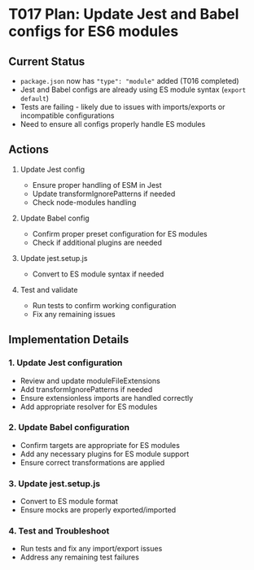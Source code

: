 # T017 Plan: Update Jest and Babel configs for ES6 modules

## Current Status
- `package.json` now has `"type": "module"` added (T016 completed)
- Jest and Babel configs are already using ES module syntax (`export default`)
- Tests are failing - likely due to issues with imports/exports or incompatible configurations
- Need to ensure all configs properly handle ES modules

## Actions

1. Update Jest config
   - Ensure proper handling of ESM in Jest
   - Update transformIgnorePatterns if needed
   - Check node-modules handling

2. Update Babel config
   - Confirm proper preset configuration for ES modules
   - Check if additional plugins are needed

3. Update jest.setup.js
   - Convert to ES module syntax if needed

4. Test and validate
   - Run tests to confirm working configuration
   - Fix any remaining issues

## Implementation Details

### 1. Update Jest configuration
- Review and update moduleFileExtensions
- Add transformIgnorePatterns if needed
- Ensure extensionless imports are handled correctly
- Add appropriate resolver for ES modules

### 2. Update Babel configuration
- Confirm targets are appropriate for ES modules
- Add any necessary plugins for ES module support
- Ensure correct transformations are applied

### 3. Update jest.setup.js
- Convert to ES module format
- Ensure mocks are properly exported/imported

### 4. Test and Troubleshoot
- Run tests and fix any import/export issues
- Address any remaining test failures
